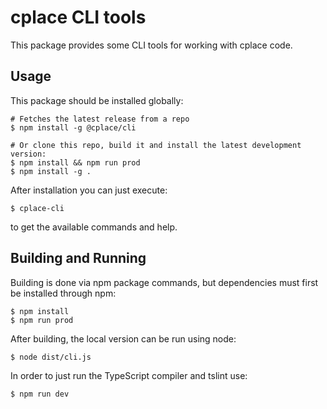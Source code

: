 # cplace CLI tools

This package provides some CLI tools for working with cplace code.

## Usage

This package should be installed globally:
```
# Fetches the latest release from a repo
$ npm install -g @cplace/cli

# Or clone this repo, build it and install the latest development version:
$ npm install && npm run prod
$ npm install -g .
```

After installation you can just execute:
```
$ cplace-cli
```
to get the available commands and help.

## Building and Running 

Building is done via npm package commands, but dependencies must first be installed through npm:
```
$ npm install
$ npm run prod
```
After building, the local version can be run using node:
```
$ node dist/cli.js
```
In order to just run the TypeScript compiler and tslint use:
```
$ npm run dev
```
